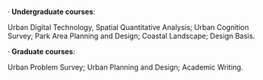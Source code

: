 · **Undergraduate courses**: 

 Urban Digital Technology, Spatial Quantitative Analysis; Urban Cognition Survey; Park  Area Planning and Design; Coastal Landscape; Design Basis.


· **Graduate courses**: 

 Urban Problem Survey; Urban Planning and Design; Academic Writing.